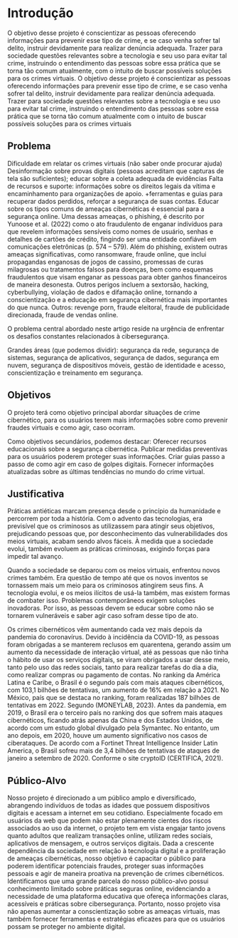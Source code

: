 # Introdução

O objetivo desse projeto é conscientizar as pessoas oferecendo informações para prevenir esse tipo de crime, e se caso venha sofrer tal delito, instruir devidamente para realizar denúncia adequada. Trazer para sociedade questões relevantes sobre a tecnologia e seu uso para evitar tal crime, instruindo o entendimento das pessoas sobre essa prática que se torna tão comum atualmente, com o intuito de buscar possíveis soluções para os crimes virtuais.
O objetivo desse projeto é conscientizar as pessoas oferecendo informações para prevenir esse tipo de crime, e se caso venha sofrer tal delito, instruir devidamente para realizar denúncia adequada. Trazer para sociedade questões relevantes sobre a tecnologia e seu uso para evitar tal crime, instruindo o entendimento das pessoas sobre essa prática que se torna tão comum atualmente com o intuito de buscar possíveis soluções para os crimes virtuais


## Problema
Dificuldade em relatar os crimes virtuais (não saber onde procurar ajuda)
Desinformação sobre provas digitais (pessoas acreditam que capturas de tela são suficientes); educar sobre a coleta adequada de evidências
Falta de recursos e suporte: informações sobre os direitos legais da vítima e encaminhamento para organizações de apoio. +ferramentas e guias para recuperar dados perdidos, reforçar a segurança de suas contas.
Educar sobre os tipos comuns de ameaças cibernéticas é essencial para a segurança online. Uma dessas ameaças, o phishing, é descrito por Yunoose et al. (2022) como o ato fraudulento de enganar indivíduos para que revelem informações sensíveis como nomes de usuário, senhas e detalhes de cartões de crédito, fingindo ser uma entidade confiável em comunicações eletrônicas (p. 574 – 579). Além do phishing, existem outras ameaças significativas, como ransomware, fraude online, que inclui propagandas enganosas de jogos de cassino, promessas de curas milagrosas ou tratamentos falsos para doenças, bem como esquemas fraudulentos que visam enganar as pessoas para obter ganhos financeiros de maneira desonesta. Outros perigos incluem a sextorsão, hacking, cyberbullying, violação de dados e difamação online, tornando a conscientização e a educação em segurança cibernética mais importantes do que nunca.
Outros: revenge porn, fraude eleitoral, fraude de publicidade direcionada, fraude de vendas online.

O problema central abordado neste artigo reside na urgência de enfrentar os desafios constantes relacionados à cibersegurança.

Grandes áreas (que podemos dividir): segurança da rede, segurança de sistemas, segurança de aplicativos, segurança de dados, segurança em nuvem, segurança de dispositivos móveis, gestão de identidade e acesso, conscientização e treinamento em segurança.


## Objetivos

O projeto terá como objetivo principal abordar situações de crime cibernético, para os usuários terem mais informações sobre como prevenir fraudes virtuais e como agir, caso ocorram.

Como objetivos secundários, podemos destacar:
Oferecer recursos educacionais sobre a segurança cibernética.
Publicar medidas preventivas para os usuários poderem proteger suas informações.
Criar guias passo a passo de como agir em caso de golpes digitais.
Fornecer informações atualizadas sobre as últimas tendências no mundo do crime virtual.

 

## Justificativa

Práticas antiéticas marcam presença desde o princípio da humanidade e percorrem por toda a história. Com o advento das tecnologias, era previsível que os criminosos as utilizassem para atingir seus objetivos, prejudicando pessoas que, por desconhecimento das vulnerabilidades dos meios virtuais, acabam sendo alvos fáceis. À medida que a sociedade evolui, também evoluem as práticas criminosas, exigindo forças para impedir tal avanço.

Quando a sociedade se deparou com os meios virtuais, enfrentou novos crimes também. Era questão de tempo até que os novos inventos se tornassem mais um meio para os criminosos atingirem seus fins. A tecnologia evolui, e os meios ilícitos de usá-la também, mas existem formas de combater isso. Problemas contemporâneos exigem soluções inovadoras. Por isso, as pessoas devem se educar sobre como não se tornarem vulneráveis e saber agir caso sofram desse tipo de ato.

Os crimes cibernéticos vêm aumentando cada vez mais depois da pandemia do coronavírus. Devido à incidência da COVID-19, as pessoas foram obrigadas a se manterem reclusos em quarentena, gerando assim um aumento da necessidade de interação virtual, até as pessoas que não tinha o hábito de usar os serviços digitais, se viram obrigados a usar desse meio, tanto pelo uso das redes sociais, tanto para realizar tarefas do dia a dia, como realizar compras ou pagamento de contas. 
No ranking da América Latina e Caribe, o Brasil é o segundo país com mais ataques cibernéticos, com 103,1 bilhões de tentativas, um aumento de 16% em relação a 2021. No México, país que se destaca no ranking, foram realizadas 187 bilhões de tentativas em 2022.  Segundo (MONEYLAB, 2023).  Antes da pandemia, em 2019, o Brasil era o terceiro país no ranking dos que sofrem mais ataques cibernéticos, ficando atrás apenas da China e dos Estados Unidos, de acordo com um estudo global divulgado pela Symantec.  No entanto, um ano depois, em 2020, houve um aumento significativo nos casos de ciberataques. De acordo com a Fortinet Threat Intelligence Insider Latin America, o Brasil sofreu mais de 3,4 bilhões de tentativas de ataques de janeiro a setembro de 2020. Conforme o site cryptoID (CERTIFICA, 2021).


## Público-Alvo

Nosso projeto é direcionado a um público amplo e diversificado, abrangendo indivíduos de todas as idades que possuem dispositivos digitais e acessam a internet em seu cotidiano. Especialmente focado em usuários da web que podem não estar plenamente cientes dos riscos associados ao uso da internet, o projeto tem em vista engajar tanto jovens quanto adultos que realizam transações online, utilizam redes sociais, aplicativos de mensagem, e outros serviços digitais. Dada a crescente dependência da sociedade em relação à tecnologia digital e a proliferação de ameaças cibernéticas, nosso objetivo é capacitar o público para poderem identificar potenciais fraudes, proteger suas informações pessoais e agir de maneira proativa na prevenção de crimes cibernéticos. Identificamos que uma grande parcela do nosso público-alvo possui conhecimento limitado sobre práticas seguras online, evidenciando a necessidade de uma plataforma educativa que ofereça informações claras, acessíveis e práticas sobre cibersegurança. Portanto, nosso projeto visa não apenas aumentar a conscientização sobre as ameaças virtuais, mas também fornecer ferramentas e estratégias eficazes para que os usuários possam se proteger no ambiente digital.

